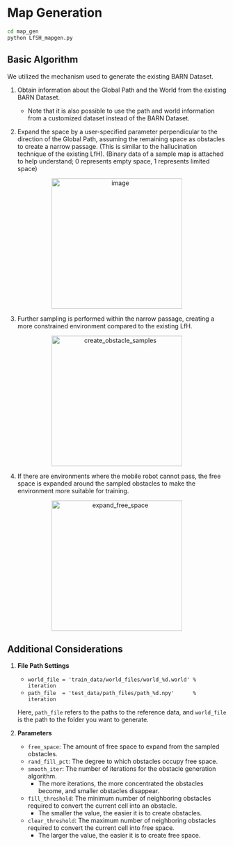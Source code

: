# Map Generation

```bash
cd map_gen
python LfSH_mapgen.py
```

## Basic Algorithm

We utilized the mechanism used to generate the existing BARN Dataset.

1. Obtain information about the Global Path and the World from the existing BARN Dataset.
   - Note that it is also possible to use the path and world information from a customized dataset instead of the BARN Dataset.

2. Expand the space by a user-specified parameter perpendicular to the direction of the Global Path, 
   assuming the remaining space as obstacles to create a narrow passage. 
   (This is similar to the hallucination technique of the existing LfH).
   (Binary data of a sample map is attached to help understand; 0 represents empty space, 1 represents limited space)

<div align="center">
   <img src="https://github.com/msjun23/RL-based-Navigation/assets/97781279/e81b9f8e-d248-46fd-ab03-09aa4e3a52f4" alt="image" width="300" height="300">
</div>

3. Further sampling is performed within the narrow passage,
   creating a more constrained environment compared to the existing LfH.
<div align="center">
   <img src="https://github.com/msjun23/RL-based-Navigation/assets/47807421/1b3a5dda-445f-4fd2-959e-67b31cbdaef2" alt="create_obstacle_samples" width="300" height="300">
</div>

4. If there are environments where the mobile robot cannot pass,
   the free space is expanded around the sampled obstacles to make the environment more suitable for training.

<div align="center">
   <img src="https://github.com/msjun23/RL-based-Navigation/assets/47807421/7f3775cd-d7ea-452c-b29c-9b425bbb02d2" alt="expand_free_space" width="300" height="300">
</div>

## Additional Considerations

1. **File Path Settings**
   - `world_file = 'train_data/world_files/world_%d.world' % iteration`
   - `path_file  = 'test_data/path_files/path_%d.npy'      % iteration`
   
   Here, `path_file` refers to the paths to the reference data,
     and `world_file` is the path to the folder you want to generate.

2. **Parameters**
   - `free_space`: The amount of free space to expand from the sampled obstacles.
   - `rand_fill_pct`: The degree to which obstacles occupy free space.
   - `smooth_iter`: The number of iterations for the obstacle generation algorithm.
     - The more iterations, the more concentrated the obstacles become, and smaller obstacles disappear.
   - `fill_threshold`: The minimum number of neighboring obstacles required to convert the current cell into an obstacle.
     - The smaller the value, the easier it is to create obstacles.
   - `clear_threshold`: The maximum number of neighboring obstacles required to convert the current cell into free space.
     - The larger the value, the easier it is to create free space.
